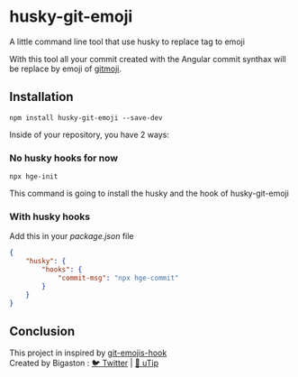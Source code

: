 # husky-git-emoji
A little command line tool that use husky to replace tag to emoji

With this tool all your commit created with the Angular commit synthax will be replace by emoji of [gitmoji](https://gitmoji.carloscuesta.me/).

## Installation
```
npm install husky-git-emoji --save-dev
```

Inside of your repository, you have 2 ways:

### No husky hooks for now
```
npx hge-init
```

This command is going to install the husky and the hook of husky-git-emoji

### With husky hooks
Add this in your *package.json* file
```JSON
{
    "husky": {
        "hooks": {
            "commit-msg": "npx hge-commit"
        }
    }
}
```

## Conclusion
This project in inspired by [git-emojis-hook](https://github.com/Buzut/git-emojis-hook)  
Created by Bigaston : [🐦 Twitter](https://twitter.com/Bigaston) | [💸 uTip](https://utip.io/Bigaston)